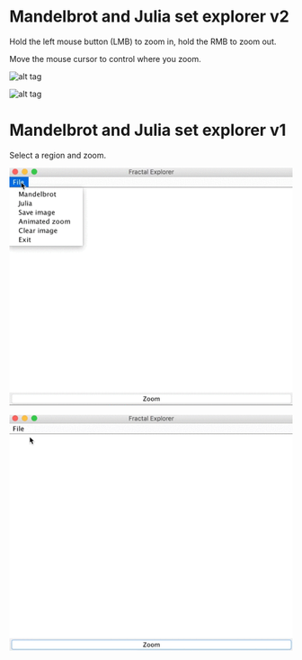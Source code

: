 # Mandelbrot and Julia set explorer v2

Hold the left mouse button (LMB) to zoom in, hold the RMB to zoom out.

Move the mouse cursor to control where you zoom.


 ![alt tag](images/demo_10.gif)
 
 
 ![alt tag](images/zoomoutjulia.gif)


# Mandelbrot and Julia set explorer v1

Select a region and zoom.

 ![alt tag](images/mandelbrot.gif)
 
 ![alt tag](images/julia.gif)
 
